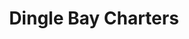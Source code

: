 ---
title: "Dingle Bay Charters"
address: "Yacht Marina, Dingle, Co. Kerry"
tel: "+353 (0)66 915 1344"
county: "Kerry"
category: "Yacht Charters"
type: "Content"
lat: "52.13813781738281"
lng: "-10.275800704956055"
---